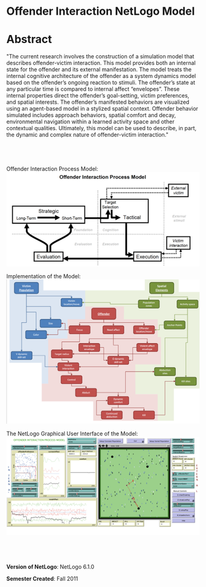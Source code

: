# Offender Interaction NetLogo Model


# Abstract

"The current research involves the construction of a simulation model that describes offender-victim interaction. This model provides both an internal state for the offender and its external manifestation. The model treats the internal cognitive architecture of the offender as a system dynamics model based on the offender’s ongoing reaction to stimuli. The offender’s state at any particular time is compared to internal affect “envelopes”. These internal properties direct the offender’s goal-setting, victim preferences, and spatial interests. The offender’s manifested behaviors are visualized using an agent-based model in a stylized spatial context. Offender behavior simulated includes approach behaviors, spatial comfort and decay, environmental navigation within a learned activity space and other contextual qualities. Ultimately, this model can be used to describe, in part, the dynamic and complex nature of offender-victim interaction."

## &nbsp;
Offender Interaction Process Model:
![Process](Process.png)

Implementation of the Model:
![Implementation](Implementation.png)



The NetLogo Graphical User Interface of the Model: 
![The NetLogo Graphical User Interface](GUI.png)

## &nbsp;

**Version of NetLogo**: NetLogo 6.1.0

**Semester Created**: Fall 2011

